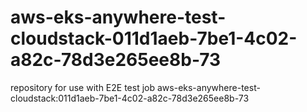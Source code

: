 # aws-eks-anywhere-test-cloudstack-011d1aeb-7be1-4c02-a82c-78d3e265ee8b-73
repository for use with E2E test job aws-eks-anywhere-test-cloudstack:011d1aeb-7be1-4c02-a82c-78d3e265ee8b-73

